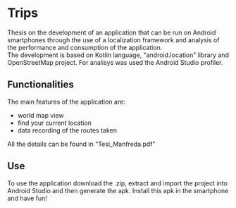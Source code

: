 # Trips

Thesis on the development of an application that can be run on Android smartphones through the use of a localization framework and analysis of the performance and consumption of the application. </br>
The development is based on Kotlin language, "android.location" library and OpenStreetMap project. For analisys was used the Android Studio profiler.

## Functionalities

The main features of the application are:
- world map view </br>
- find your current location </br>
- data recording of the routes taken </br>

All the details can be found in "Tesi_Manfreda.pdf"

## Use

To use the application download the .zip, extract and import the project into Android Studio and then generate the apk. Install this apk in the smartphone and have fun!
